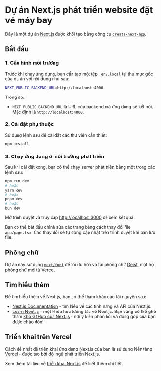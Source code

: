 # Dự án Next.js phát triển website đặt vé máy bay

Đây là một dự án [Next.js](https://nextjs.org/) được khởi tạo bằng công cụ [`create-next-app`](https://nextjs.org/docs/app/api-reference/cli/create-next-app).

## Bắt đầu

### 1. Cấu hình môi trường

Trước khi chạy ứng dụng, bạn cần tạo một tệp `.env.local` tại thư mục gốc của dự án với nội dung như sau:

```bash
NEXT_PUBLIC_BACKEND_URL=http://localhost:4000
```

Trong đó:

- `NEXT_PUBLIC_BACKEND_URL` là URL của backend mà ứng dụng sẽ kết nối. Mặc định là `http://localhost:4000`.

### 2. Cài đặt phụ thuộc

Sử dụng lệnh sau để cài đặt các thư viện cần thiết:

```bash
npm install
```

### 3. Chạy ứng dụng ở môi trường phát triển

Sau khi cài đặt xong, bạn có thể chạy server phát triển bằng một trong các lệnh sau:

```bash
npm run dev
# hoặc
yarn dev
# hoặc
pnpm dev
# hoặc
bun dev
```

Mở trình duyệt và truy cập [http://localhost:3000](http://localhost:3000) để xem kết quả.

Bạn có thể bắt đầu chỉnh sửa các trang bằng cách thay đổi file `app/page.tsx`. Các thay đổi sẽ tự động cập nhật trên trình duyệt khi bạn lưu file.

## Phông chữ

Dự án này sử dụng [`next/font`](https://nextjs.org/docs/app/building-your-application/optimizing/fonts) để tối ưu hóa và tải phông chữ [Geist](https://vercel.com/font), một họ phông chữ mới từ Vercel.

## Tìm hiểu thêm

Để tìm hiểu thêm về Next.js, bạn có thể tham khảo các tài nguyên sau:

- [Next.js Documentation](https://nextjs.org/docs) - tìm hiểu về các tính năng và API của Next.js.
- [Learn Next.js](https://nextjs.org/learn) - một khóa học tương tác về Next.js.
  Bạn cũng có thể ghé thăm [kho GitHub của Next.js](https://github.com/vercel/next.js) - nơi ý kiến phản hồi và đóng góp của bạn được chào đón!

## Triển khai trên Vercel

Cách dễ nhất để triển khai ứng dụng Next.js của bạn là sử dụng [Nền tảng Vercel](https://vercel.com/new?utm_medium=default-template&filter=next.js&utm_source=create-next-app&utm_campaign=create-next-app-readme) - được tạo bởi đội ngũ phát triển Next.js.

Xem thêm tài liệu về [triển khai Next.js](https://nextjs.org/docs/app/building-your-application/deploying) để biết thêm chi tiết.
